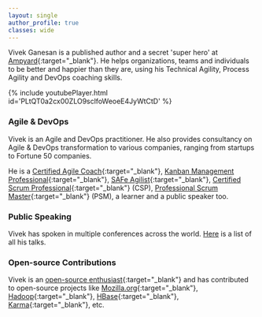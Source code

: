 ```yaml
---
layout: single
author_profile: true
classes: wide
---
```

Vivek Ganesan is a published author and a secret 'super hero' at [Ampyard](https://www.ampyard.com){:target="_blank"}. He helps organizations, teams and individuals to be better and happier than they are, using his Technical Agility, Process Agility and DevOps coaching skills. 

{% include youtubePlayer.html id='PLtQT0a2cx00ZLO9sclfoWeoeE4JyWtCtD' %}

### Agile & DevOps
Vivek is an Agile and DevOps practitioner.  He also provides consultancy on Agile & DevOps transformation to various companies, ranging from startups to Fortune 50 companies.  

He is a [Certified Agile Coach](https://icagile.com/Learning-Roadmap/Agile-Coaching/Agile-Coaching){:target="_blank"}, [Kanban Management Professional](https://resources.kanban.university/kanban-development-path/){:target="_blank"}, [SAFe Agilist][]{:target="_blank"}, [Certified Scrum Professional][]{:target="_blank"} (CSP), [Professional Scrum Master][]{:target="_blank"} (PSM), a learner and a public speaker too.  

### Public Speaking 
Vivek has spoken in multiple conferences across the world. [Here](/talks) is a list of all his talks.

### Open-source Contributions
Vivek is an [open-source enthusiast](https://github.com/vivganes/){:target="_blank"} and has contributed to open-source projects like [Mozilla.org][]{:target="_blank"}, [Hadoop][]{:target="_blank"}, [HBase][]{:target="_blank"}, [Karma][]{:target="_blank"}, etc.




  [Mozilla.org]: https://www.mozilla.org
  [Hadoop]: https://hadoop.apache.org
  [HBase]: https://hbase.apache.org
  [Karma]: https://github.com/karma-runner/karma
  [Twitter]: https://twitter.com/Vivek_Ganesan
  [SAFe Agilist]: https://scaledagile.com/training/leading-safe/
  [Certified Scrum Professional]: https://www.scrumalliance.org/get-certified/scrum-master-track/certified-scrum-professional-scrummaster
  [Professional Scrum Master]: https://www.scrum.org/professional-scrum-certifications/professional-scrum-master-assessments
